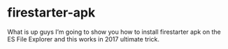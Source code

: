 # firestarter-apk
What is up guys I’m going to show you how to install firestarter apk on the ES File Explorer and this works in 2017 ultimate trick.
